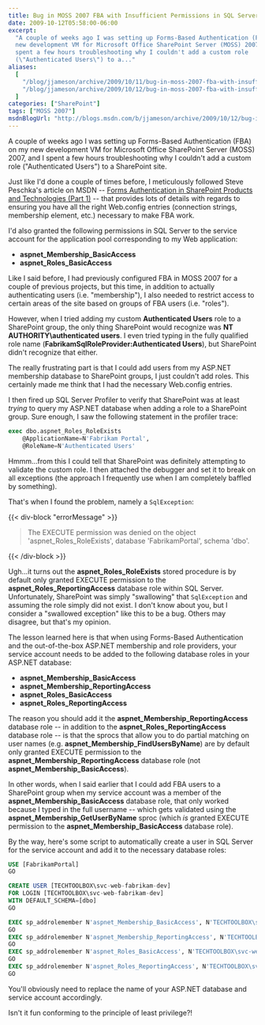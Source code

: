 ```yaml
---
title: Bug in MOSS 2007 FBA with Insufficient Permissions in SQL Server
date: 2009-10-12T05:58:00-06:00
excerpt:
  "A couple of weeks ago I was setting up Forms-Based Authentication (FBA) on my
  new development VM for Microsoft Office SharePoint Server (MOSS) 2007, and I
  spent a few hours troubleshooting why I couldn't add a custom role
  (\"Authenticated Users\") to a..."
aliases:
  [
    "/blog/jjameson/archive/2009/10/11/bug-in-moss-2007-fba-with-insufficient-permissions-in-sql-server.aspx",
    "/blog/jjameson/archive/2009/10/12/bug-in-moss-2007-fba-with-insufficient-permissions-in-sql-server.aspx",
  ]
categories: ["SharePoint"]
tags: ["MOSS 2007"]
msdnBlogUrl: "http://blogs.msdn.com/b/jjameson/archive/2009/10/12/bug-in-moss-2007-fba-with-insufficient-permissions-in-sql-server.aspx"
---
```


A couple of weeks ago I was setting up Forms-Based Authentication (FBA) on my
new development VM for Microsoft Office SharePoint Server (MOSS) 2007, and I
spent a few hours troubleshooting why I couldn't add a custom role
("Authenticated Users") to a SharePoint site.

Just like I'd done a couple of times before, I meticulously followed Steve
Peschka's article on MSDN --
[Forms Authentication in SharePoint Products and Technologies (Part 1)](http://msdn.microsoft.com/en-us/library/bb975136.aspx)
-- that provides lots of details with regards to ensuring you have all the right
Web.config entries (connection strings, membership element, etc.) necessary to
make FBA work.

I'd also granted the following permissions in SQL Server to the service account
for the application pool corresponding to my Web application:

- **aspnet_Membership_BasicAccess**
- **aspnet_Roles_BasicAccess**

Like I said before, I had previously configured FBA in MOSS 2007 for a couple of
previous projects, but this time, in addition to actually authenticating users
(i.e. "membership"), I also needed to restrict access to certain areas of the
site based on groups of FBA users (i.e. "roles").

However, when I tried adding my custom **Authenticated Users** role to a
SharePoint group, the only thing SharePoint would recognize was **NT
AUTHORITY\authenticated users**. I even tried typing in the fully qualified role
name (**FabrikamSqlRoleProvider:Authenticated Users**), but SharePoint didn't
recognize that either.

The really frustrating part is that I could add users from my ASP.NET membership
database to SharePoint groups, I just couldn't add roles. This certainly made me
think that I had the necessary Web.config entries.

I then fired up SQL Server Profiler to verify that SharePoint was at least
_trying_ to query my ASP.NET database when adding a role to a SharePoint group.
Sure enough, I saw the following statement in the profiler trace:

```SQL
exec dbo.aspnet_Roles_RoleExists
    @ApplicationName=N'Fabrikam Portal',
    @RoleName=N'Authenticated Users'
```

Hmmm...from this I could tell that SharePoint was definitely attempting to
validate the custom role. I then attached the debugger and set it to break on
all exceptions (the approach I frequently use when I am completely baffled by
something).

That's when I found the problem, namely a `SqlException`:

{{< div-block "errorMessage" >}}

> The EXECUTE permission was denied on the object 'aspnet_Roles_RoleExists',
> database 'FabrikamPortal', schema 'dbo'.

{{< /div-block >}}

Ugh...it turns out the **aspnet_Roles_RoleExists** stored procedure is by
default only granted EXECUTE permission to the **aspnet_Roles_ReportingAccess**
database role within SQL Server. Unfortunately, SharePoint was simply
"swallowing" that `SqlException` and assuming the role simply did not exist. I
don't know about you, but I consider a "swallowed exception" like this to be a
bug. Others may disagree, but that's my opinion.

The lesson learned here is that when using Forms-Based Authentication and the
out-of-the-box ASP.NET membership and role providers, your service account needs
to be added to the following database roles in your ASP.NET database:

- **aspnet_Membership_BasicAccess**
- **aspnet_Membership_ReportingAccess**
- **aspnet_Roles_BasicAccess**
- **aspnet_Roles_ReportingAccess**

The reason you should add it the **aspnet_Membership_ReportingAccess** database
role -- in addition to the **aspnet_Roles_ReportingAccess** database role -- is
that the sprocs that allow you to do partial matching on user names (e.g.
**aspnet_Membership_FindUsersByName**) are by default only granted EXECUTE
permission to the **aspnet_Membership_ReportingAccess** database role (not
**aspnet_Membership_BasicAccess**).

In other words, when I said earlier that I could add FBA users to a SharePoint
group when my service account was a member of the
**aspnet_Membership_BasicAccess** database role, that only worked because I
typed in the full username -- which gets validated using the
**aspnet_Membership_GetUserByName** sproc (which _is_ granted EXECUTE permission
to the **aspnet_Membership_BasicAccess** database role).

By the way, here's some script to automatically create a user in SQL Server for
the service account and add it to the necessary database roles:

```SQL
USE [FabrikamPortal]
GO

CREATE USER [TECHTOOLBOX\svc-web-fabrikam-dev]
FOR LOGIN [TECHTOOLBOX\svc-web-fabrikam-dev]
WITH DEFAULT_SCHEMA=[dbo]
GO

EXEC sp_addrolemember N'aspnet_Membership_BasicAccess', N'TECHTOOLBOX\svc-web-fabrikam-dev'
GO
EXEC sp_addrolemember N'aspnet_Membership_ReportingAccess', N'TECHTOOLBOX\svc-web-fabrikam-dev'
GO
EXEC sp_addrolemember N'aspnet_Roles_BasicAccess', N'TECHTOOLBOX\svc-web-fabrikam-dev'
GO
EXEC sp_addrolemember N'aspnet_Roles_ReportingAccess', N'TECHTOOLBOX\svc-web-fabrikam-dev'
GO
```

You'll obviously need to replace the name of your ASP.NET database and service
account accordingly.

Isn't it fun conforming to the principle of least privilege?!
